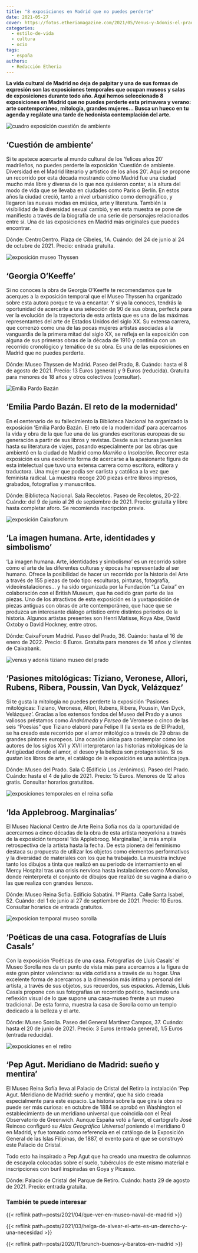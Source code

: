 ```yaml
---
title: "8 exposiciones en Madrid que no puedes perderte"
date: 2021-05-27
cover: https://fotos.etheriamagazine.com/2021/05/Venus-y-Adonis-el-prado.jpg
categories: 
  - estilo-de-vida
  - cultura
  - ocio
tags: 
  - españa
authors: 
  - Redacción Etheria
---
```


**La vida cultural de Madrid no deja de palpitar y una de sus formas de expresión son 
las exposiciones temporales que ocupan museos y salas de exposiciones durante todo año. 
Aquí hemos seleccionado 8 exposiciones en Madrid que no puedes perderte esta primavera y 
verano: arte contemporáneo, mitología, grandes mujeres… Busca un hueco en tu agenda y 
regálate una tarde de hedonista contemplación del arte.** 

![cuadro exposición cuestión de ambiente](https://fotos.etheriamagazine.com/2021/05/exposiciones-madrid-cuestion-ambiente.jpg "'Cuestión de ambiente'. Antonio Juez Nieto. 'Heliogábalo', 1926. © Museo de Bellas Artes de Badajoz")

## ‘Cuestión de ambiente’

Si te apetece acercarte al mundo cultural de los ‘felices años 20’ madrileños, no puedes 
perderte la exposición ‘Cuestión de ambiente. Diversidad en el Madrid literario y 
artístico de los años 20’. Aquí se propone un recorrido por esta década mostrando cómo 
Madrid fue una ciudad mucho más libre y diversa de lo que nos quisieron contar, a la 
altura del modo de vida que se llevaba en ciudades como París o Berlín. En estos años la 
ciudad creció, tanto a nivel urbanístico como demográfico, y llegaron las nuevas modas 
en música, arte y literatura. También la visibilidad de la diversidad sexual cambió, y 
en esta muestra se pone de manifiesto a través de la biografía de una serie de 
personajes relacionados entre sí. Una de las exposiciones en Madrid más originales que 
puedes encontrar. 

Dónde: CentroCentro. Plaza de Cibeles, 1A. Cuándo: del 24 de junio al 24 de octubre de 
2021. Precio: entrada gratuita. 

![exposición museo Thyssen](https://fotos.etheriamagazine.com/2021/05/exposiciones-madrid-georgia-okeeffe.jpg "Serie I. Nº3, 1918. Georgia O'Keeffe. © Milwaukee Art Museum. VEGAP")

## ‘Georgia O’Keeffe’

Si no conoces la obra de Georgia O’Keeffe te recomendamos que te acerques a la 
exposición temporal que el Museo Thyssen ha organizado sobre esta autora porque te va a 
encantar. Y si ya la conoces, tendrás la oportunidad de acercarte a una selección de 90 
de sus obras, perfecta para ver la evolución de la trayectoria de esta artista que es 
una de las máximas representantes del arte de Estados Unidos del siglo XX. Su extensa 
carrera, que comenzó como una de las pocas mujeres artistas asociadas a la vanguardia de 
la primera mitad del siglo XX, se refleja en la exposición con alguna de sus primeras 
obras de la década de 1910 y continúa con un recorrido cronológico y temático de su 
obra. Es una de las exposiciones en Madrid que no puedes perderte. 

Dónde: Museo Thyssen de Madrid. Paseo del Prado, 8. Cuándo: hasta el 8 de agosto de 
2021. Precio: 13 Euros (general) y 9 Euros (reducida). Gratuita para menores de 18 años 
y otros colectivos (consultar). 

![Emilia Pardo Bazán](https://fotos.etheriamagazine.com/2021/05/exposiciones-madrid-biblioteca-nacional-pardo-bazan.jpg "Exposición sobre Emilia Pardo Bazán en la Biblioteca Nacional. © BNE")

## ‘Emilia Pardo Bazán. El reto de la modernidad’

En el centenario de su fallecimiento la Biblioteca Nacional ha organizado la exposición 
‘Emilia Pardo Bazán. El reto de la modernidad’ para acercarnos la vida y obra de la que 
fue una de las grandes escritoras europeas de su generación a partir de sus libros y 
revistas. Desde sus lecturas juveniles hasta su literatura de viajes, pasando 
especialmente por las obras que ambientó en la ciudad de Madrid como _Morriña_ o 
_Insolación_. Recorrer esta exposición es una excelente forma de acercarse a la 
apasionante figura de esta intelectual que tuvo una extensa carrera como escritora, 
editora y traductora. Una mujer que podía ser carlista y católica a la vez que feminista 
radical. La muestra recoge 200 piezas entre libros impresos, grabados, fotografías y 
manuscritos. 

Dónde: Biblioteca Nacional. Sala Recoletos. Paseo de Recoletos, 20-22. Cuándo: del 9 de 
junio al 26 de septiembre de 2021. Precio: gratuita y libre hasta completar aforo. Se 
recomienda inscripción previa. 

![exposición Caixaforum](https://fotos.etheriamagazine.com/2021/05/exposiciones-madrid-imagen-humana.jpg "'Indira Gandhi story scroll', Sobre 1985, Ajit Chitraker of Theakuachack, India / Retrato de una mujer, alrededor de 100-120 d.C., Saqqara, Egipto. © Trustees of the British Museum")

## ‘La imagen humana. Arte, identidades y simbolismo’

‘La imagen humana. Arte, identidades y simbolismo’ es un recorrido sobre cómo el arte de 
las diferentes culturas y épocas ha representado al ser humano. Ofrece la posibilidad de 
hacer un recorrido por la historia del Arte a través de 155 piezas de todo tipo: 
esculturas, pinturas, fotografía, videoinstalaciones… y ha sido organizada por la 
Fundación “La Caixa” en colaboración con el British Museum, que ha cedido gran parte de 
las piezas. Uno de los atractivos de esta exposición es la yuxtaposición de piezas 
antiguas con obras de arte contemporáneo, que hace que se produzca un interesante 
diálogo artístico entre distintos periodos de la historia. Algunos artistas presentes 
son Henri Matisse, Koya Abe, David Oxtoby o David Hockney, entre otros. 

Dónde: CaixaForum Madrid. Paseo del Prado, 36. Cuándo: hasta el 16 de enero de 2022. 
Precio: 6 Euros. Gratuita para menores de 16 años y clientes de Caixabank. 

![venus y adonis tiziano museo del prado](https://fotos.etheriamagazine.com/2021/05/Venus-y-Adonis-el-prado.jpg "'Venus y Adonis', de Tiziano. © Museo del Prado")

## ‘Pasiones mitológicas: Tiziano, Veronese, Allori, Rubens, Ribera, Poussin, Van Dyck, Velázquez’

Si te gusta la mitología no puedes perderte la exposición ‘Pasiones mitológicas: 
Tiziano, Veronese, Allori, Rubens, Ribera, Poussin, Van Dyck, Velázquez’. Gracias a los 
extensos fondos del Museo del Prado y a unos valiosos préstamos como _Andrómeda y 
Perseo_ de Veronese o cinco de las seis “Poesías” que Tiziano elaboró para Felipe II (la 
sexta es de El Prado), se ha creado este recorrido por el amor mitológico a través de 29 
obras de grandes pintores europeos. Una ocasión única para contemplar cómo los autores 
de los siglos XVI y XVII interpretaron las historias mitológicas de la Antigüedad donde 
el amor, el deseo y la belleza son protagonistas. Si os gustan los libros de arte, el 
catálogo de la exposición es una auténtica joya. 

Dónde: Museo del Prado. Sala C (Edificio Los Jerónimos). Paseo del Prado. Cuándo: hasta 
el 4 de julio de 2021. Precio: 15 Euros. Menores de 12 años gratis. Consultar horarios 
gratutitos. 

![exposiciones temporales en el reina sofia](https://fotos.etheriamagazine.com/2021/05/exposiciones-madrid-ida_applebroog.jpg "'Trinity Towers', 1982. Cortesía Ida Applebroog y Hauser & Wirth. © Alex Delfanne")

## ‘Ida Applebroog. Marginalias’

El Museo Nacional Centro de Arte Reina Sofía nos da la oportunidad de acercarnos a cinco 
décadas de la obra de esta artista neoyorkina a través de la exposición temporal ‘Ida 
Applebroog. Marginalias’, la más amplia retrospectiva de la artista hasta la fecha. De 
esta pionera del feminismo destaca su propuesta de utilizar los objetos como elementos 
performativos y la diversidad de materiales con los que ha trabajado. La muestra incluye 
tanto los dibujos a tinta que realizó en su periodo de internamiento en el Mercy 
Hospital tras una crisis nerviosa hasta instalaciones como _Monalisa_, donde 
reinterpreta el conjunto de dibujos que realizó de su vagina a diario o las que realiza 
con grandes lienzos. 

Dónde: Museo Reina Sofia. Edificio Sabatini. 1ª Planta. Calle Santa Isabel, 52. Cuándo: 
del 1 de junio al 27 de septiembre de 2021. Precio: 10 Euros. Consultar horarios de 
entrada gratuitos. 

![exposicion temporal museo sorolla](https://fotos.etheriamagazine.com/2021/05/exposiciones-madrid-museo-sorolla.jpg "Vista de la sala II desde la rotonda del salón. Lluís Casals. 2011-2019. © Museo Sorolla")

## ‘Poéticas de una casa. Fotografías de Lluís Casals’

Con la exposición ‘Poéticas de una casa. Fotografías de Lluís Casals’ el Museo Sorolla 
nos da un punto de vista más para acercarnos a la figura de este gran pintor valenciano: 
su vida cotidiana a través de su hogar. Una excelente forma de acercarnos a la dimensión 
más íntima y personal del artista, a través de sus objetos, sus recuerdos, sus espacios. 
Además, Lluís Casals propone con sus fotografías un recorrido poético, haciendo una 
reflexión visual de lo que supone una casa-museo frente a un museo tradicional. De esta 
forma, muestra la casa de Sorolla como un templo dedicado a la belleza y el arte. 

Dónde: Museo Sorolla. Paseo del General Martínez Campos, 37. Cuándo: hasta el 20 de 
junio de 2021. Precio: 3 Euros (entrada general), 1.5 Euros (entrada reducida). 

![exposiciones en el retiro](https://fotos.etheriamagazine.com/2021/05/exposiciones-madrid-pep_agut.jpg "Vista de la exposición de Pep Agut. © Museo Reina Sofía")

## ‘Pep Agut. Meridiano de Madrid: sueño y mentira’

El Museo Reina Sofía lleva al Palacio de Cristal del Retiro la instalación ‘Pep Agut. 
Meridiano de Madrid: sueño y mentira’, que ha sido creada especialmente para este 
espacio. La historia sobre la que gira la obra no puede ser más curiosa: en octubre de 
1884 se aprobó en Washington el establecimiento de un meridiano universal que coincidía 
con el Real Observatorio de Greenwich. Aunque España votó a favor, el cartógrafo José 
Reinoso configuró su _Atlas Geográfico Universal_ poniendo el meridiano 0 en Madrid, y 
fue tomado como referencia en el catálogo de la Exposición General de las Islas 
Filipinas, de 1887, el evento para el que se construyó este Palacio de Cristal. 

Todo esto ha inspirado a Pep Agut que ha creado una muestra de columnas de escayola 
colocadas sobre el suelo, tubérculos de este mismo material e inscripciones con buril 
inspiradas en Goya y Picasso. 

Dónde: Palacio de Cristal del Parque de Retiro. Cuándo: hasta 29 de agosto de 2021. 
Precio: entrada gratuita. 

### También te puede interesar

{{< reflink path=posts/2021/04/que-ver-en-museo-naval-de-madrid >}} 

{{< reflink path=posts/2021/03/helga-de-alvear-el-arte-es-un-derecho-y-una-necesidad >}} 

{{< reflink path=posts/2020/11/brunch-buenos-y-baratos-en-madrid >}}
